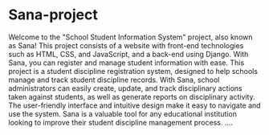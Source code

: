 # Sana-project
Welcome to the "School Student Information System" project, also known as Sana! This project consists of a website with front-end technologies such as HTML, CSS, and JavaScript, and a back-end using Django. With Sana, you can register and manage student information with ease.
This project is a student discipline registration system, designed to help schools manage and track student discipline records.
With Sana, school administrators can easily create, update, and track disciplinary actions taken against students, as well as generate reports on disciplinary activity. The user-friendly interface and intuitive design make it easy to navigate and use the system. Sana is a valuable tool for any educational institution looking to improve their student discipline management process.
....
